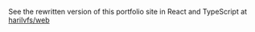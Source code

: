 See the rewritten version of this portfolio site in React and TypeScript at [harilvfs/web](https://github.com/harilvfs/web)
